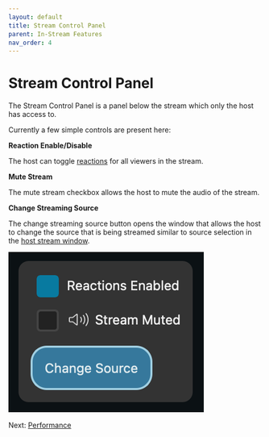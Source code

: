 ```yaml
---
layout: default
title: Stream Control Panel
parent: In-Stream Features
nav_order: 4
---
```


# Stream Control Panel

The Stream Control Panel is a panel below the stream which only the host has access to.

Currently a few simple controls are present here:

**Reaction Enable/Disable**

The host can toggle [reactions](reactions) for all viewers in the stream. 

**Mute Stream**

The mute stream checkbox allows the host to mute the audio of the stream.

**Change Streaming Source**

The change streaming source button opens the window that allows the host to change the source that is being streamed similar to source selection in the [host stream window](../hosting-streams).

<img src="../images/stream_control_panel.png" alt="stream_control_panel" style="max-height: 400px; height: auto; width: auto;" />

Next: [Performance](performance)